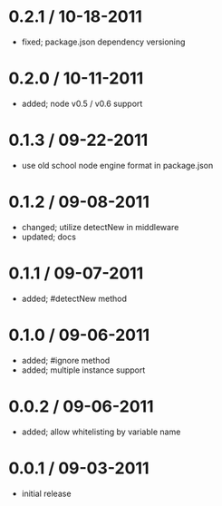 
0.2.1 / 10-18-2011
==================

  * fixed; package.json dependency versioning

0.2.0 / 10-11-2011
==================

  * added; node v0.5 / v0.6 support

0.1.3 / 09-22-2011
==================

  * use old school node engine format in package.json

0.1.2 / 09-08-2011
==================

  * changed; utilize detectNew in middleware
  * updated; docs

0.1.1 / 09-07-2011
==================

  * added; #detectNew method

0.1.0 / 09-06-2011
==================

  * added; #ignore method
  * added; multiple instance support

0.0.2 / 09-06-2011
==================

  * added; allow whitelisting by variable name

0.0.1 / 09-03-2011
==================

  * initial release
